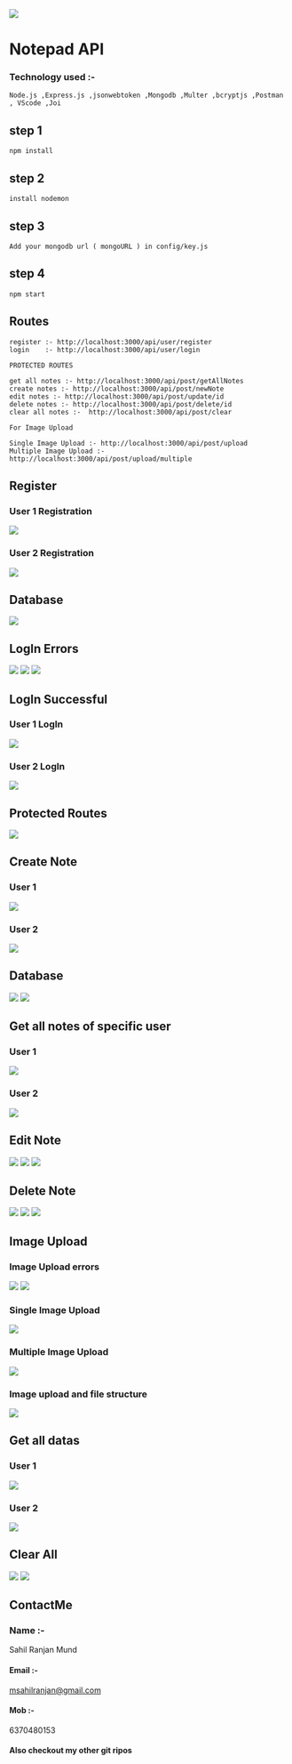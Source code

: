 <img src="https://raw.githubusercontent.com/SahilMund/NoteAPI/master/images/wlcm.jpg" > 

# Notepad API 
### Technology used :- 
	Node.js ,Express.js ,jsonwebtoken ,Mongodb ,Multer ,bcryptjs ,Postman , VScode ,Joi

## step 1 
    npm install 
## step 2 
    install nodemon 
## step 3 
    Add your mongodb url ( mongoURL ) in config/key.js 
## step 4 
    npm start 
    
    
## Routes 
    register :- http://localhost:3000/api/user/register 
    login    :- http://localhost:3000/api/user/login 
    
    PROTECTED ROUTES
    
    get all notes :- http://localhost:3000/api/post/getAllNotes 
    create notes :- http://localhost:3000/api/post/newNote  
    edit notes :- http://localhost:3000/api/post/update/id 
    delete notes :- http://localhost:3000/api/post/delete/id
    clear all notes :-  http://localhost:3000/api/post/clear
   
    For Image Upload
    
    Single Image Upload :- http://localhost:3000/api/post/upload
    Multiple Image Upload :- http://localhost:3000/api/post/upload/multiple


##  Register

### User 1 Registration
<img src="https://raw.githubusercontent.com/SahilMund/NoteAPI/master/images/1.png" > 

### User 2 Registration
<img src="https://raw.githubusercontent.com/SahilMund/NoteAPI/master/images/2.png" > 


##  Database 
<img src="https://raw.githubusercontent.com/SahilMund/NoteAPI/master/images/3.png" >


##  LogIn Errors
<img src="https://raw.githubusercontent.com/SahilMund/NoteAPI/master/images/4.png" >
<img src="https://raw.githubusercontent.com/SahilMund/NoteAPI/master/images/5.png" >
<img src="https://raw.githubusercontent.com/SahilMund/NoteAPI/master/images/6.png" >

##  LogIn Successful

### User 1 LogIn
<img src="https://raw.githubusercontent.com/SahilMund/NoteAPI/master/images/7.png" >


### User 2 LogIn
<img src="https://raw.githubusercontent.com/SahilMund/NoteAPI/master/images/8.png" >

##  Protected Routes
<img src="https://raw.githubusercontent.com/SahilMund/NoteAPI/master/images/8_1.png" >

##  Create Note

### User 1 
<img src="https://raw.githubusercontent.com/SahilMund/NoteAPI/master/images/9.png" >


### User 2 
<img src="https://raw.githubusercontent.com/SahilMund/NoteAPI/master/images/10.png" >

##  Database 

<img src="https://raw.githubusercontent.com/SahilMund/NoteAPI/master/images/11.png" >
<img src="https://raw.githubusercontent.com/SahilMund/NoteAPI/master/images/12.png" >

##  Get all notes of specific user 

### User 1 
<img src="https://raw.githubusercontent.com/SahilMund/NoteAPI/master/images/13.png" >


### User 2 
<img src="https://raw.githubusercontent.com/SahilMund/NoteAPI/master/images/14.png" >
 

##  Edit Note
<img src="https://raw.githubusercontent.com/SahilMund/NoteAPI/master/images/15.png" >
<img src="https://raw.githubusercontent.com/SahilMund/NoteAPI/master/images/16.png" >
<img src="https://raw.githubusercontent.com/SahilMund/NoteAPI/master/images/17.png" >


## Delete Note 
<img src="https://raw.githubusercontent.com/SahilMund/NoteAPI/master/images/18.png" >
<img src="https://raw.githubusercontent.com/SahilMund/NoteAPI/master/images/19.png" >
<img src="https://raw.githubusercontent.com/SahilMund/NoteAPI/master/images/20.png" >

##  Image Upload

### Image Upload errors

<img src="https://raw.githubusercontent.com/SahilMund/NoteAPI/master/images/20_1.png" >
<img src="https://raw.githubusercontent.com/SahilMund/NoteAPI/master/images/20_2.png" >

### Single Image Upload
<img src="https://raw.githubusercontent.com/SahilMund/NoteAPI/master/images/21.png" >

### Multiple Image Upload
<img src="https://raw.githubusercontent.com/SahilMund/NoteAPI/master/images/22.png" >

### Image upload and file structure
<img src="https://raw.githubusercontent.com/SahilMund/NoteAPI/master/images/24_1.png" >

##  Get all datas

### User 1
<img src="https://raw.githubusercontent.com/SahilMund/NoteAPI/master/images/23.png" >

### User 2
<img src="https://raw.githubusercontent.com/SahilMund/NoteAPI/master/images/24.png" >

## Clear All 
<img src="https://raw.githubusercontent.com/SahilMund/NoteAPI/master/images/25.png" >
<img src="https://raw.githubusercontent.com/SahilMund/NoteAPI/master/images/26.png" >


## ContactMe

###  Name :- 
  Sahil Ranjan Mund
#### Email :-
  msahilranjan@gmail.com 
#### Mob :- 
  6370480153
  
#### Also checkout my other git ripos
